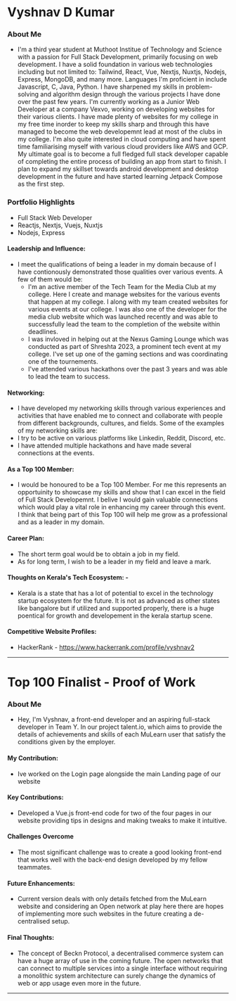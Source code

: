 # Vyshnav D Kumar 

### About Me

  - I'm a third year student at Muthoot Institue of Technology and Science with a passion for Full Stack Development, primarily focusing on web development. I have a solid foundation in various web technologies including but not limited to: Tailwind, React, Vue, Nextjs, Nuxtjs, Nodejs, Express, MongoDB, and many more. Languages I'm proficient in include Javascript, C, Java, Python. I have sharpened my skills in problem-solving and algorithm design through the various projects I have done over the past few years. I'm currently working as a Junior Web Developer at a company Vexvo, working on developing websites for their various clients. I have made plenty of websites for my college in my free time inorder to keep my skills sharp and through this have managed to become the web developemnt lead at most of the clubs in my college. I'm also quite interested in cloud computing and have spent time familiarising myself with various cloud providers like AWS and GCP. My ultimate goal is to become a full fledged full stack developer capable of completing the entire process of building an app from start to finish. I plan to expand my skillset towards android development and desktop development in the future and have started learning Jetpack Compose as the first step.

### Portfolio Highlights

- Full Stack Web Developer
- Reactjs, Nextjs, Vuejs, Nuxtjs
- Nodejs, Express
  
#### Leadership and Influence: 

- I meet the qualifications of being a leader in my domain because of I have contionously demonstrated those qualities over various events. A few of them would be:
  - I'm an active member of the Tech Team for the Media Club at my college. Here I create and manage websites for the various events that happen at my college. I along with my team created websites for various events at our college. I was also one of the developer for the media club website which was launched recently and was able to successfully lead the team to the completion of the website within deadlines.
  - I was invloved in helping out at the Nexus Gaming Lounge which was conducted as part of Shreshta 2023, a prominent tech event at my college. I've set up one of the gaming sections and was coordinating one of the tournements.
  - I've attended various hackathons over the past 3 years and was able to lead the team to success.

#### Networking: 

-  I have developed my networking skills through various experiences and activities that have enabled me to connect and collaborate with people from different backgrounds, cultures, and fields. Some of the examples of my networking skills are:
  - I try to be active on various platforms like Linkedin, Reddit, Discord, etc.
  - I have attended multiple hackathons and have made several connections at the events.

#### As a Top 100 Member:

- I would be honoured to be a Top 100 Member. For me this represents an opportuinity to showcase my skills and show that I can excel in the field of Full Stack Developemnt. I belive I would gain valuable connections which would play a vital role in enhancing my career through this event. I think that being part of this Top 100 will help me grow as a professional and as a leader in my domain.

#### Career Plan: 

- The short term goal would be to obtain a job in my field.
- As for long term, I wish to be a leader in my field and leave a mark.

#### Thoughts on Kerala's Tech Ecosystem: -

- Kerala is a state that has a lot of potential to excel in the technology startup ecosystem for the future. It is not as advanced as other states like bangalore but if utilized and supported properly, there is a huge poentical for growth and developement in the kerala startup scene.

#### Competitive Website Profiles:

- HackerRank - https://www.hackerrank.com/profile/vyshnav2


---

# Top 100 Finalist -  Proof of Work

### About Me 
- Hey, I'm Vyshnav, a front-end developer and an aspiring full-stack developer in Team Y. In our project talent.io, which aims to provide the details of achievements and skills of each MuLearn user that satisfy the conditions given by the employer.

#### My Contribution:
- Ive worked on the Login page alongside the main Landing page of our website

#### Key Contributions:
- Developed a Vue.js front-end code for two of the four pages in our website providing tips in designs and making tweaks to make it intuitive.

#### Challenges Overcome
- The most significant challenge was to create a good looking front-end that works well with the back-end design developed by my fellow teammates.

#### Future Enhancements:
- Current version deals with only details fetched from the MuLearn website and considering an Open network at play here there are hopes of implementing more such websites in the future creating a de-centralised setup.

#### Final Thoughts:
- The concept of Beckn Protocol, a decentralised commerce system can have a huge array of use in the coming future. The open networks that can connect to multiple services into a single interface without requiring a monolithic system architecture can surely change the dynamics of web or app usage even more in the future.


---
